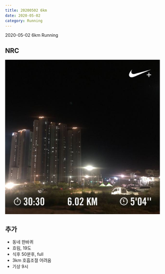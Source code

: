 ```yaml
---
title: 20200502 6km 
date: 2020-05-02
category: Running
---
```


2020-05-02 6km Running

## NRC

![20200502](/img/running/20200502.jpg)

## 추가

*   동네 한바퀴
*   흐림, 19도
*   식후 50분후, full
*   3km 호흡조절 어려움
*   기상 9시
